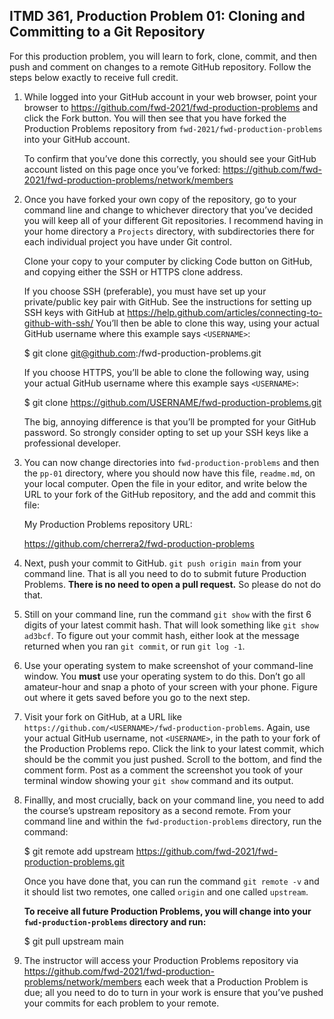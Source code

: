 ## ITMD 361, Production Problem 01: Cloning and Committing to a Git Repository

For this production problem, you will learn to fork, clone, commit, and then push and comment on
changes to a remote GitHub repository. Follow the steps below exactly to receive full credit.

1. While logged into your GitHub account in your web browser, point your browser to
   https://github.com/fwd-2021/fwd-production-problems and click the Fork button. You will then
   see that you have forked the Production Problems repository from
   `fwd-2021/fwd-production-problems` into your GitHub account.

   To confirm that you’ve done this correctly, you should see your GitHub account listed on this
   page once you’ve forked: https://github.com/fwd-2021/fwd-production-problems/network/members

2. Once you have forked your own copy of the repository, go to your command line and change to
   whichever directory that you’ve decided you will keep all of your different Git repositories. I
   recommend having in your home directory a `Projects` directory, with subdirectories there for
   each individual project you have under Git control.

   Clone your copy to your computer by clicking Code button on GitHub, and copying either the SSH or
   HTTPS clone address.

   If you choose SSH (preferable), you must have set up your private/public key pair with GitHub.
   See the instructions for setting up SSH keys with GitHub at
   https://help.github.com/articles/connecting-to-github-with-ssh/ You’ll then be able to clone this
   way, using your actual GitHub username where this example says `<USERNAME>`:

     $ git clone git@github.com:<USERNAME>/fwd-production-problems.git

   If you choose HTTPS, you’ll be able to clone the following way, using your actual GitHub username
   where this example says `<USERNAME>`:

     $ git clone https://github.com/USERNAME/fwd-production-problems.git

   The big, annoying difference is that you’ll be prompted for your GitHub password. So strongly
   consider opting to set up your SSH keys like a professional developer.

3. You can now change directories into `fwd-production-problems` and then the `pp-01` directory,
   where you should now have this file, `readme.md`, on your local computer. Open the file in your
   editor, and write below the URL to your fork of the GitHub repository, and the add and commit
   this file:

   My Production Problems repository URL:

   https://github.com/cherrera2/fwd-production-problems

4. Next, push your commit to GitHub. `git push origin main` from your command line. That is all you
   need to do to submit future Production Problems. **There is no need to open a pull request.** So
   please do not do that.

5. Still on your command line, run the command `git show` with the first 6 digits of your latest
   commit hash. That will look something like `git show ad3bcf`. To figure out your commit hash,
   either look at the message returned when you ran `git commit`, or run `git log -1`.

6. Use your operating system to make screenshot of your command-line window. You **must** use your
   operating system to do this. Don’t go all amateur-hour and snap a photo of your screen with your
   phone. Figure out where it gets saved before you go to the next step.

7. Visit your fork on GitHub, at a URL like `https://github.com/<USERNAME>/fwd-production-problems`.
   Again, use your actual GitHub username, not `<USERNAME>`, in the path to your fork of the
   Production Problems repo. Click the link to your latest commit, which should be the commit you
   just pushed. Scroll to the bottom, and find the comment form. Post as a comment the screenshot
   you took of your terminal window showing your `git show` command and its output.

6. Finallly, and most crucially, back on your command line, you need to add the course’s upstream
   repository as a second remote. From your command line and within the `fwd-production-problems`
   directory, run the command:

     $ git remote add upstream https://github.com/fwd-2021/fwd-production-problems.git

   Once you have done that, you can run the command `git remote -v` and it should list two remotes,
   one called `origin` and one called `upstream`.

   **To receive all future Production Problems, you will change into your `fwd-production-problems`
   directory and run:**

     $ git pull upstream main

7. The instructor will access your Production Problems repository via
   https://github.com/fwd-2021/fwd-production-problems/network/members each week that a Production
   Problem is due; all you need to do to turn in your work is ensure that you’ve pushed your commits
   for each problem to your remote.
